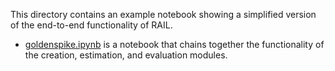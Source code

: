 This directory contains an example notebook showing a simplified version of the end-to-end functionality of RAIL.

- [goldenspike.ipynb](https://htmlpreview.github.io/?https://github.com/LSSTDESC/RAIL/blob/master/examples/goldenspike/goldenspike.html) is a notebook that chains together the functionality of the creation, estimation, and evaluation modules.
